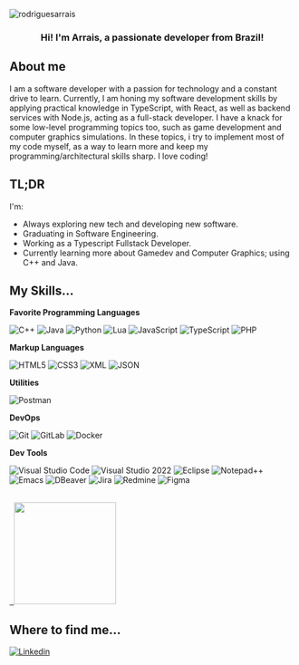 <p align="left"> <img src="https://komarev.com/ghpvc/?username=rodriguesarrais&label=Profile%20views&color=0e75b6&style=flat" alt="rodriguesarrais" /> </p>

<h3 align="center">Hi! I'm Arrais, a passionate developer from Brazil!</h3>

<!--<img src="https://github.com/user-attachments/assets/ae4b737c-1f99-404d-be8a-3732062ebaba" alt="hello-world"> -->

## About me

I am a software developer with a passion for technology and a constant drive to learn. Currently, I am honing my software development skills by applying practical knowledge in TypeScript, with React, as well as backend services with Node.js, acting as a full-stack developer. I have a knack for some low-level programming topics too, such as game development and computer graphics simulations. In these topics, i try to implement most of my code myself, as a way to learn more and keep my programming/architectural skills sharp. I love coding!

## TL;DR
I'm:
-  Always exploring new tech and developing new software.
-  Graduating in Software Engineering.
-  Working as a Typescript Fullstack Developer.
-  Currently learning more about Gamedev and Computer Graphics; using C++ and Java.

## My Skills...

**Favorite Programming Languages**

![C++](https://img.shields.io/badge/-C++-333333?style=flat&logo=C%2B%2B&logoColor=00599C)
![Java](https://img.shields.io/badge/-Java-333333?style=flat&logo=Java&logoColor=007396)
![Python](https://img.shields.io/badge/-Python-333333?style=flat&logo=python&logoColor=FFD43B)
![Lua](https://img.shields.io/badge/-Lua-333333?style=flat&logo=lua&logoColor=000080)
![JavaScript](https://img.shields.io/badge/-JavaScript-333333?style=flat&logo=javascript)
![TypeScript](https://img.shields.io/badge/-TypeScript-333333?style=flat&logo=typescript)
![PHP](https://img.shields.io/badge/-PHP-333333?style=flat&logo=php&logoColor=BB7772)

**Markup Languages**

![HTML5](https://img.shields.io/badge/-HTML5-333333?style=flat&logo=HTML5)
![CSS3](https://img.shields.io/badge/-CSS-333333?style=flat&logo=CSS3&logoColor=1572B6)
![XML](https://img.shields.io/badge/-XML-333333?style=flat&logo=xml&logoColor=0069a9)
![JSON](https://img.shields.io/badge/-JSON-333333?style=flat&logo=json&logoColor=6C72BF)

**Utilities**

![Postman](https://img.shields.io/badge/-Postman-333333?style=flat&logo=postman)

**DevOps**

![Git](https://img.shields.io/badge/-Git-333333?style=flat&logo=git)
![GitLab](https://img.shields.io/badge/-GitLab-333333?style=flat&logo=gitlab)
![Docker](https://img.shields.io/badge/-Docker-333333?style=flat&logo=docker)

**Dev Tools**

![Visual Studio Code](https://img.shields.io/badge/-Visual%20Studio%20Code-333333?style=flat&logo=visual-studio-code&logoColor=007ACC)
![Visual Studio 2022](https://img.shields.io/badge/-Visual%20Studio%2022-333333?style=flat&logo=visualstudio&logoColor=5C2D91)
![Eclipse](https://img.shields.io/badge/-Eclipse-333333?style=flat&logo=eclipse-ide&logoColor=2C2255)
![Notepad++](https://img.shields.io/badge/-Notepad%2B%2B-333333?style=flat&logo=notepad-plus-plus&logoColor=0098DA)
![Emacs](https://img.shields.io/badge/-Emacs-333333?style=flat&logo=emacs&logoColor=215E7D)
![DBeaver](https://img.shields.io/badge/-DBeaver-333333?style=flat&logo=dbeaver&logoColor=336699)
![Jira](https://img.shields.io/badge/-Jira-333333?style=flat&logo=jira&logoColor=0052cc)
![Redmine](https://img.shields.io/badge/-Redmine-333333?style=flat&logo=Redmine&logoColor=d6338b)
![Figma](https://img.shields.io/badge/-Figma-333333?style=style=flat&logo=figma&logoColor=007ACC)

<br/>

<a href="https://github.com/rodriguesarrais" title="My Profile">
  <img height="180em" src="https://github-readme-stats.vercel.app/api?username=rodriguesarrais&theme=dracula&show_icons=true" />
</a>

## Where to find me...

[![Linkedin](https://img.shields.io/badge/-rodriguesarrais-blue?style=flat-square&logo=Linkedin&logoColor=white&link=https://www.linkedin.com/in/rodriguesarrais/)](https://www.linkedin.com/in/rodriguesarrais/)
